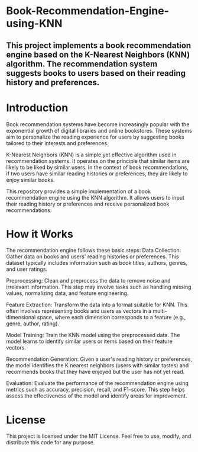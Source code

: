 # Book-Recommendation-Engine-using-KNN
## This project implements a book recommendation engine based on the K-Nearest Neighbors (KNN) algorithm. The recommendation system suggests books to users based on their reading history and preferences.

# Introduction
Book recommendation systems have become increasingly popular with the exponential growth of digital libraries and online bookstores. These systems aim to personalize the reading experience for users by suggesting books tailored to their interests and preferences.

K-Nearest Neighbors (KNN) is a simple yet effective algorithm used in recommendation systems. It operates on the principle that similar items are likely to be liked by similar users. In the context of book recommendations, if two users have similar reading histories or preferences, they are likely to enjoy similar books.

This repository provides a simple implementation of a book recommendation engine using the KNN algorithm. It allows users to input their reading history or preferences and receive personalized book recommendations.

# How it Works
The recommendation engine follows these basic steps:
Data Collection: Gather data on books and users' reading histories or preferences. This dataset typically includes information such as book titles, authors, genres, and user ratings.

Preprocessing: Clean and preprocess the data to remove noise and irrelevant information. This step may involve tasks such as handling missing values, normalizing data, and feature engineering.

Feature Extraction: Transform the data into a format suitable for KNN. This often involves representing books and users as vectors in a multi-dimensional space, where each dimension corresponds to a feature (e.g., genre, author, rating).

Model Training: Train the KNN model using the preprocessed data. The model learns to identify similar users or items based on their feature vectors.

Recommendation Generation: Given a user's reading history or preferences, the model identifies the K nearest neighbors (users with similar tastes) and recommends books that they have enjoyed but the user has not yet read.

Evaluation: Evaluate the performance of the recommendation engine using metrics such as accuracy, precision, recall, and F1-score. This step helps assess the effectiveness of the model and identify areas for improvement.

# License
This project is licensed under the MIT License. Feel free to use, modify, and distribute this code for any purpose.
